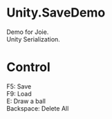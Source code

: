 # Unity.SaveDemo
Demo for Joie.  
Unity Serialization.  

# Control
F5: Save  
F9: Load   
E: Draw a ball  
Backspace: Delete All  
